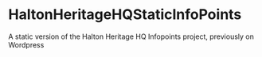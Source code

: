 # HaltonHeritageHQStaticInfoPoints
A static version of the Halton Heritage HQ Infopoints project, previously on Wordpress
